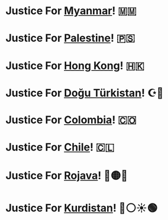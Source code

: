 # Justice For [Myanmar](https://en.wikipedia.org/wiki/2021_Myanmar_protests)! 🇲🇲
# Justice For [Palestine](https://en.wikipedia.org/wiki/2021_Israel%E2%80%93Palestine_crisis)! 🇵🇸
# Justice For [Hong Kong](https://en.wikipedia.org/wiki/2019%E2%80%932020_Hong_Kong_protests)! 🇭🇰
# Justice For [Doğu Türkistan](https://en.wikipedia.org/wiki/Uyghur_genocide)! ☪🔵
# Justice For [Colombia](https://en.wikipedia.org/wiki/2021_Colombian_protests)! 🇨🇴
# Justice For [Chile](https://en.wikipedia.org/wiki/2019%E2%80%932021_Chilean_protests)! 🇨🇱
# Justice For [Rojava](https://en.wikipedia.org/wiki/Autonomous_Administration_of_North_and_East_Syria)! 🔵🟡🌿
# Justice For [Kurdistan](https://en.wikipedia.org/wiki/Kurdish%E2%80%93Turkish_conflict_(1978%E2%80%93present))! 🔴⚪☀️🟢
